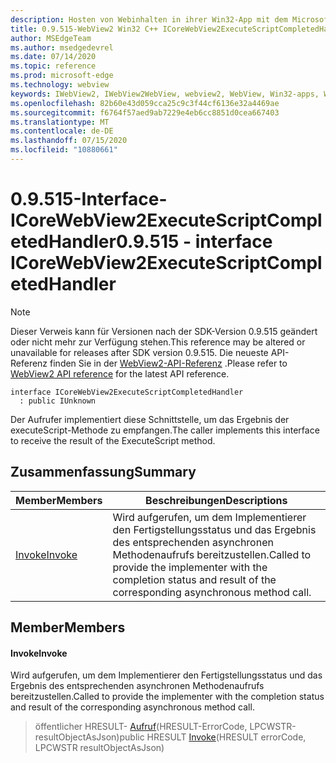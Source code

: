 ```yaml
---
description: Hosten von Webinhalten in ihrer Win32-App mit dem Microsoft Edge WebView2-Steuerelement
title: 0.9.515-WebView2 Win32 C++ ICoreWebView2ExecuteScriptCompletedHandler
author: MSEdgeTeam
ms.author: msedgedevrel
ms.date: 07/14/2020
ms.topic: reference
ms.prod: microsoft-edge
ms.technology: webview
keywords: IWebView2, IWebView2WebView, webview2, WebView, Win32-apps, Win32, Edge, ICoreWebView2, ICoreWebView2Controller, Browser-Steuerelement, Edge-HTML
ms.openlocfilehash: 82b60e43d059cca25c9c3f44cf6136e32a4469ae
ms.sourcegitcommit: f6764f57aed9ab7229e4eb6cc8851d0cea667403
ms.translationtype: MT
ms.contentlocale: de-DE
ms.lasthandoff: 07/15/2020
ms.locfileid: "10880661"
---
```

# <span data-ttu-id="20052-104">0.9.515-Interface-ICoreWebView2ExecuteScriptCompletedHandler</span><span class="sxs-lookup"><span data-stu-id="20052-104">0.9.515 - interface ICoreWebView2ExecuteScriptCompletedHandler</span></span> 

> [!NOTE]
> <span data-ttu-id="20052-105">Dieser Verweis kann für Versionen nach der SDK-Version 0.9.515 geändert oder nicht mehr zur Verfügung stehen.</span><span class="sxs-lookup"><span data-stu-id="20052-105">This reference may be altered or unavailable for releases after SDK version 0.9.515.</span></span> <span data-ttu-id="20052-106">Die neueste API-Referenz finden Sie in der [WebView2-API-Referenz](../../../webview2-api-reference.md) .</span><span class="sxs-lookup"><span data-stu-id="20052-106">Please refer to [WebView2 API reference](../../../webview2-api-reference.md) for the latest API reference.</span></span>

```
interface ICoreWebView2ExecuteScriptCompletedHandler
  : public IUnknown
```

<span data-ttu-id="20052-107">Der Aufrufer implementiert diese Schnittstelle, um das Ergebnis der executeScript-Methode zu empfangen.</span><span class="sxs-lookup"><span data-stu-id="20052-107">The caller implements this interface to receive the result of the ExecuteScript method.</span></span>

## <span data-ttu-id="20052-108">Zusammenfassung</span><span class="sxs-lookup"><span data-stu-id="20052-108">Summary</span></span>

 <span data-ttu-id="20052-109">Member</span><span class="sxs-lookup"><span data-stu-id="20052-109">Members</span></span>                        | <span data-ttu-id="20052-110">Beschreibungen</span><span class="sxs-lookup"><span data-stu-id="20052-110">Descriptions</span></span>
--------------------------------|---------------------------------------------
[<span data-ttu-id="20052-111">Invoke</span><span class="sxs-lookup"><span data-stu-id="20052-111">Invoke</span></span>](#invoke) | <span data-ttu-id="20052-112">Wird aufgerufen, um dem Implementierer den Fertigstellungsstatus und das Ergebnis des entsprechenden asynchronen Methodenaufrufs bereitzustellen.</span><span class="sxs-lookup"><span data-stu-id="20052-112">Called to provide the implementer with the completion status and result of the corresponding asynchronous method call.</span></span>

## <span data-ttu-id="20052-113">Member</span><span class="sxs-lookup"><span data-stu-id="20052-113">Members</span></span>

#### <span data-ttu-id="20052-114">Invoke</span><span class="sxs-lookup"><span data-stu-id="20052-114">Invoke</span></span> 

<span data-ttu-id="20052-115">Wird aufgerufen, um dem Implementierer den Fertigstellungsstatus und das Ergebnis des entsprechenden asynchronen Methodenaufrufs bereitzustellen.</span><span class="sxs-lookup"><span data-stu-id="20052-115">Called to provide the implementer with the completion status and result of the corresponding asynchronous method call.</span></span>

> <span data-ttu-id="20052-116">öffentlicher HRESULT- [Aufruf](#invoke)(HRESULT-ErrorCode, LPCWSTR-resultObjectAsJson)</span><span class="sxs-lookup"><span data-stu-id="20052-116">public HRESULT [Invoke](#invoke)(HRESULT errorCode, LPCWSTR resultObjectAsJson)</span></span>

